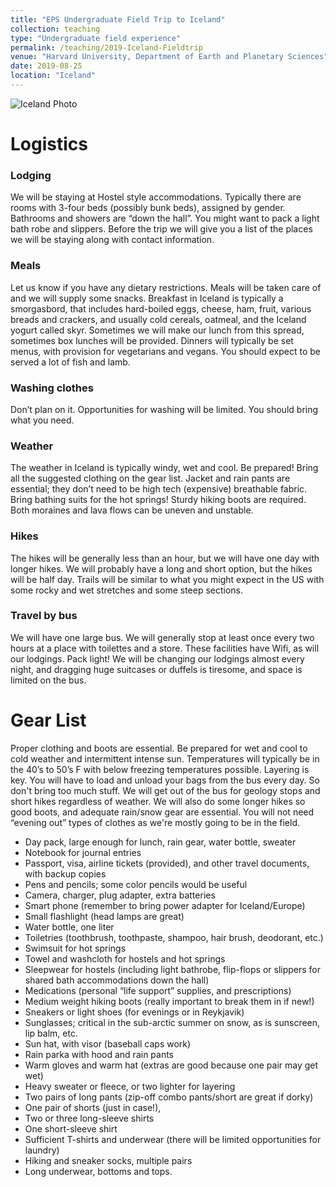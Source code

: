 ```yaml
---
title: "EPS Undergraduate Field Trip to Iceland"
collection: teaching
type: "Undergraduate field experience"
permalink: /teaching/2019-Iceland-Fieldtrip
venue: "Harvard University, Department of Earth and Planetary Sciences"
date: 2019-08-25
location: "Iceland"
---
```


![Iceland Photo](https://bradlipovsky.github.io/images/IcelandPhoto.jpg)
  
<div id="map"></div>
<div id="content-window"></div>
    
<script>

function initMap() {
        var map = new google.maps.Map(document.getElementById('map'), {
          zoom: 12,
          center: {lat: 37.06, lng: -95.68}
        });

var kmlLayer = new google.maps.KmlLayer({
          url: 'http://googlemaps.github.io/kml-samples/kml/Placemark/placemark.kml',
          suppressInfoWindows: true,
          map: map
        });

kmlLayer.addListener('click', function(kmlEvent) {
          var text = kmlEvent.featureData.description;
          showInContentWindow(text);
        });

function showInContentWindow(text) {
          var sidediv = document.getElementById('content-window');
          sidediv.innerHTML = text;
        }
      }
</script>
    
<script async defer
    src="https://maps.googleapis.com/maps/api/js?key=AIzaSyBtPv2k0PXYGTUgg--QdgtlG2Bqg_QM56M&callback=initMap">
</script>


# Logistics

### Lodging
We will be staying at Hostel style accommodations.  Typically there are rooms with 3-four beds (possibly bunk beds), assigned by gender.  Bathrooms and showers are “down the hall”.    You might want to pack a light bath robe and slippers. Before the trip we will give you a list of the places we will be staying along with contact information.

### Meals
Let us know if you have any dietary restrictions.  Meals will be taken care of and we will supply some snacks.  Breakfast in Iceland is typically a smorgasbord, that includes hard-boiled eggs, cheese, ham, fruit, various breads and crackers, and usually cold cereals, oatmeal, and the Iceland yogurt called skyr.  Sometimes we will make our lunch from this spread, sometimes box lunches will be provided.  Dinners will typically be set menus, with provision for vegetarians and vegans.  You should expect to be served a lot of fish and lamb.  

### Washing clothes
Don’t plan on it.  Opportunities for washing will be limited.  You should bring what you need. 

### Weather
The weather in Iceland is typically windy, wet and cool.   Be prepared!  Bring all the suggested clothing on the gear list.  Jacket and rain pants are essential;  they don’t need to be high tech (expensive) breathable fabric.  Bring bathing suits  for the hot springs!  Sturdy hiking boots are required.  Both moraines and lava flows can be uneven and unstable.  

### Hikes
The hikes will be generally less than an hour, but we will have one day with longer hikes.  We will probably have a long and short option, but the hikes will be half day. Trails will be similar to what you might expect in the US with some rocky and wet stretches and some steep sections.

### Travel by bus
We will have one large bus.  We will generally stop at least once every two hours at a place with toilettes and a store.  These facilities have Wifi, as will our lodgings.  Pack light! We will be changing our lodgings almost every night, and dragging huge suitcases or duffels is tiresome, and space is limited on the bus.  



Gear List
==========
Proper clothing and boots are essential. Be prepared for wet and cool to cold weather and intermittent intense sun. Temperatures will typically be in the 40’s to 50’s F with below freezing temperatures possible. Layering is key.  You will have to load and unload your bags from the bus every day.  So don't bring too much stuff.  We will get out of the bus for geology stops and short hikes regardless of weather. We will also do some longer hikes so good boots, and adequate rain/snow gear are essential.   You will not need “evening out” types of clothes as we're mostly going to be in the field.   

- Day pack, large enough for lunch, rain gear, water bottle, sweater
- Notebook for journal entries
- Passport, visa, airline tickets (provided), and other travel documents, with backup copies
- Pens and pencils; some color pencils would be useful
- Camera, charger, plug adapter, extra batteries
- Smart phone (remember to bring power adapter for Iceland/Europe)
- Small flashlight (head lamps are great)
- Water bottle, one liter
- Toiletries (toothbrush, toothpaste, shampoo, hair brush, deodorant, etc.)
- Swimsuit for hot springs
- Towel and washcloth for hostels and hot springs
- Sleepwear for hostels (including light bathrobe, flip-flops or slippers for shared bath accommodations down the hall)
- Medications (personal “life  support” supplies, and prescriptions)
- Medium weight hiking boots (really important to break them in if new!)
- Sneakers or light shoes (for evenings or in Reykjavik)
- Sunglasses; critical in the sub-arctic summer on snow, as is sunscreen, lip balm, etc.
- Sun hat, with visor (baseball caps work)
- Rain parka with hood and rain pants
- Warm gloves and warm hat (extras are good because one pair may get wet)
- Heavy sweater or fleece, or two lighter for layering
- Two pairs of long pants (zip-off combo pants/short are great if dorky)
- One pair of shorts (just in case!),
- Two or three long-sleeve shirts
- One short-sleeve shirt
- Sufficient T-shirts and underwear (there will be limited opportunities for laundry)
- Hiking and sneaker socks, multiple pairs
- Long underwear, bottoms and tops.


